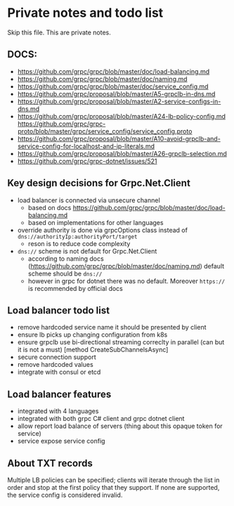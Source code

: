 # Private notes and todo list

Skip this file. This are private notes.

## DOCS:
- https://github.com/grpc/grpc/blob/master/doc/load-balancing.md
- https://github.com/grpc/grpc/blob/master/doc/naming.md
- https://github.com/grpc/grpc/blob/master/doc/service_config.md
- https://github.com/grpc/proposal/blob/master/A5-grpclb-in-dns.md
- https://github.com/grpc/proposal/blob/master/A2-service-configs-in-dns.md
- https://github.com/grpc/proposal/blob/master/A24-lb-policy-config.md
https://github.com/grpc/grpc-proto/blob/master/grpc/service_config/service_config.proto
- https://github.com/grpc/proposal/blob/master/A10-avoid-grpclb-and-service-config-for-localhost-and-ip-literals.md
- https://github.com/grpc/proposal/blob/master/A26-grpclb-selection.md
- https://github.com/grpc/grpc-dotnet/issues/521

## Key design decisions for Grpc.Net.Client

- load balancer is connected via unsecure channel
  - based on docs https://github.com/grpc/grpc/blob/master/doc/load-balancing.md
  - based on implementations for other languages
- override authority is done via grpcOptions class instead of `dns://authorityIp:authorityPort/target` 
  - reson is to reduce code complexity
- `dns://` scheme is not default for Grpc.Net.Client
  - according to naming docs (https://github.com/grpc/grpc/blob/master/doc/naming.md) default scheme should be `dns://` 
  - however in grpc for dotnet there was no default. Moreover `https://` is recommended by official docs

## Load balancer todo list

- remove hardcoded service name it should be presented by client
- ensure lb picks up changing configuration from k8s
- ensure grpclb use bi-directional streaming correclty in parallel (can but it is not a must) [method CreateSubChannelsAsync]
- secure connection support
- remove hardcoded values
- integrate with consul or etcd

## Load balancer features
- integrated with 4 languages
- integrated with both grpc C# client and grpc dotnet client
- allow report load balance of servers (thing about this opaque token for service)
- service expose service config

## About TXT records

Multiple LB policies can be specified; clients will iterate through
the list in order and stop at the first policy that they support. If none
are supported, the service config is considered invalid.